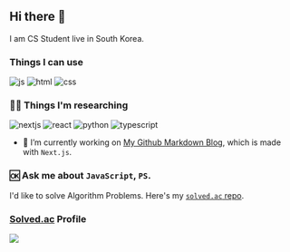 ## Hi there 👋

<!--
**johannblue/johannblue** is a ✨ _special_ ✨ repository because its `README.md` (this file) appears on your GitHub profile.

Here are some ideas to get you started:

- 🔭 I’m currently working on ...
- 🌱 I’m currently learning ...
- 👯 I’m looking to collaborate on ...
- 🤔 I’m looking for help with ...
- 💬 Ask me about ...
- 📫 How to reach me: ...
- 😄 Pronouns: ...
- ⚡ Fun fact: ...
-->

I am CS Student live in South Korea.

### Things I can use

![js](https://img.shields.io/badge/JavaScript-F7DF1E?style=for-the-badge&logo=JavaScript&logoColor=white)
![html](https://img.shields.io/badge/HTML-239120?style=for-the-badge&logo=html5&logoColor=white)
![css](https://img.shields.io/badge/CSS-239120?&style=for-the-badge&logo=css3&logoColor=white)

### :student: Things I'm researching

![nextjs](https://img.shields.io/badge/Next.js-000?logo=nextdotjs&logoColor=fff&style=for-the-badge)
![react](https://img.shields.io/badge/React-20232A?style=for-the-badge&logo=react&logoColor=61DAFB)
![python](https://img.shields.io/badge/Python-14354C?style=for-the-badge&logo=python&logoColor=white)
![typescript](https://img.shields.io/badge/TypeScript-007ACC?style=for-the-badge&logo=typescript&logoColor=white)

- 🔭 I’m currently working on [My Github Markdown Blog](https://johannblue.github.io/markdown-blog), which is made with `Next.js`.

### 🆗 Ask me about `JavaScript`, `PS`.

I'd like to solve Algorithm Problems. Here's my [`solved.ac` repo](https://github.com/johannblue/boj-solution).

### [Solved.ac](https://solved.ac) Profile

<img align="center" src="http://mazassumnida.wtf/api/v2/generate_badge?boj=blu3fishez">
